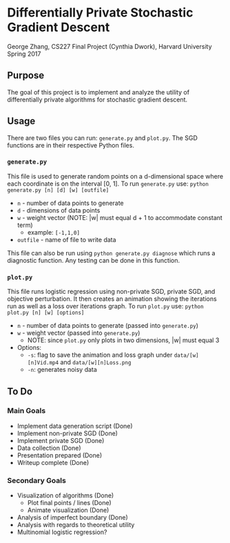 # Differentially Private Stochastic Gradient Descent
George Zhang, CS227 Final Project (Cynthia Dwork), Harvard University Spring 2017

## Purpose
The goal of this project is to implement and analyze the utility of differentially private algorithms for stochastic gradient descent. 

## Usage
There are two files you can run: `generate.py` and `plot.py`. The SGD functions are in their respective Python files.

### `generate.py`
This file is used to generate random points on a d-dimensional space where each coordinate is on the interval [0, 1]. To run `generate.py` use: `python generate.py [n] [d] [w] [outfile]`
 * `n` - number of data points to generate
 * `d` - dimensions of data points
 * `w` - weight vector (NOTE: |w| must equal d + 1 to accommodate constant term)
   * example: `[-1,1,0]`
 * `outfile` - name of file to write data
 
This file can also be run using `python generate.py diagnose` which runs a diagnostic function. Any testing can be done in this function.

### `plot.py`
This file runs logistic regression using non-private SGD, private SGD, and objective perturbation. It then creates an animation showing the iterations run as well as a loss over iterations graph. To run `plot.py` use: `python plot.py [n] [w] [options]`
 * `n` - number of data points to generate (passed into `generate.py`)
 * `w` - weight vector (passed into `generate.py`)
   * NOTE: since `plot.py` only plots in two dimensions, |w| must equal 3
 * Options:
   * `-s`: flag to save the animation and loss graph under `data/[w][n]Vid.mp4` and `data/[w][n]Loss.png`
   * `-n`: generates noisy data

## To Do
### Main Goals
* Implement data generation script (Done)
* Implement non-private SGD (Done)
* Implement private SGD (Done)
* Data collection (Done)
* Presentation prepared (Done)
* Writeup complete (Done)

### Secondary Goals
* Visualization of algorithms (Done)
  * Plot final points / lines (Done)
  * Animate visualization (Done)
* Analysis of imperfect boundary (Done)
* Analysis with regards to theoretical utility
* Multinomial logistic regression?

